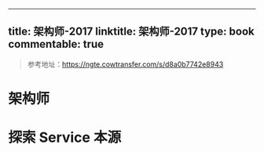 
---
title: 架构师-2017
linktitle: 架构师-2017
type: book
commentable: true
---

> 参考地址：https://ngte.cowtransfer.com/s/d8a0b7742e8943

# 架构师

# 探索 Service 本源

    